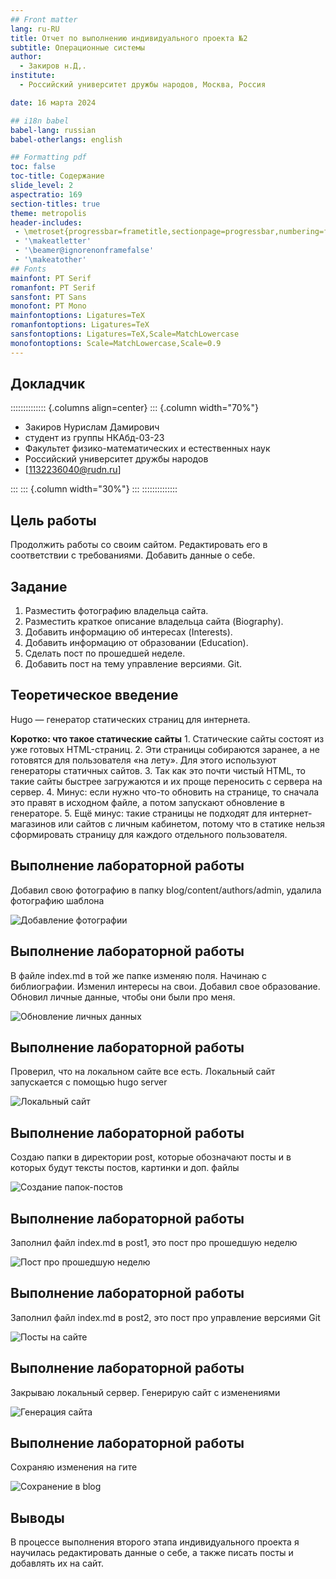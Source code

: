 ```yaml
---
## Front matter
lang: ru-RU
title: Отчет по выполнению индивидуального проекта №2
subtitle: Операционные системы
author:
  - Закиров н.Д,.
institute:
  - Российский университет дружбы народов, Москва, Россия

date: 16 марта 2024

## i18n babel
babel-lang: russian
babel-otherlangs: english

## Formatting pdf
toc: false
toc-title: Содержание
slide_level: 2
aspectratio: 169
section-titles: true
theme: metropolis
header-includes:
 - \metroset{progressbar=frametitle,sectionpage=progressbar,numbering=fraction}
 - '\makeatletter'
 - '\beamer@ignorenonframefalse'
 - '\makeatother'
## Fonts
mainfont: PT Serif
romanfont: PT Serif
sansfont: PT Sans
monofont: PT Mono
mainfontoptions: Ligatures=TeX
romanfontoptions: Ligatures=TeX
sansfontoptions: Ligatures=TeX,Scale=MatchLowercase
monofontoptions: Scale=MatchLowercase,Scale=0.9
---
```



## Докладчик

:::::::::::::: {.columns align=center}
::: {.column width="70%"}

  * Закиров Нурислам Дамирович
  * студент из группы НКАбд-03-23
  * Факультет физико-математических и естественных наук
  * Российский университет дружбы народов
  * [1132236040@rudn.ru]

:::
::: {.column width="30%"}
:::
::::::::::::::

## Цель работы

Продолжить работы со своим сайтом. Редактировать его в соответствии с требованиями. Добавить данные о себе.

## Задание

1. Разместить фотографию владельца сайта.
2. Разместить краткое описание владельца сайта (Biography).
3. Добавить информацию об интересах (Interests).
4. Добавить информацию от образовании (Education).
5. Сделать пост по прошедшей неделе.
6. Добавить пост на тему управление версиями. Git.

## Теоретическое введение

Hugo — генератор статических страниц для интернета.

**Коротко: что такое статические сайты**
    1. Статические сайты состоят из уже готовых HTML-страниц.
    2. Эти страницы собираются заранее, а не готовятся для пользователя «на лету». Для этого используют генераторы статичных сайтов.
    3. Так как это почти чистый HTML, то такие сайты быстрее загружаются и их проще переносить с сервера на сервер.
    4. Минус: если нужно что-то обновить на странице, то сначала это правят в исходном файле, а потом запускают обновление в генераторе.
    5. Ещё минус: такие страницы не подходят для интернет-магазинов или сайтов с личным кабинетом, потому что в статике нельзя сформировать страницу для каждого отдельного пользователя.

## Выполнение лабораторной работы

Добавил свою фотографию в папку blog/content/authors/admin, удалила фотографию шаблона

![Добавление фотографии](image/1.png)

## Выполнение лабораторной работы

В файле index.md в той же папке изменяю поля. Начинаю с библиографии. Изменил интересы на свои.
Добавил свое образование.
Обновил личные данные, чтобы они были про меня.

![Обновление личных данных](image/5.png)

## Выполнение лабораторной работы

Проверил, что на локальном сайте все есть. Локальный сайт запускается с помощью hugo server

![Локальный сайт](image/6.png)

## Выполнение лабораторной работы

Создаю папки в директории post, которые обозначают посты и в которых будут тексты постов, картинки и доп. файлы

![Создание папок-постов](image/7.png)

## Выполнение лабораторной работы

Заполнил файл index.md в post1, это пост про прошедшую неделю

![Пост про прошедшую неделю](image/8.png)

## Выполнение лабораторной работы

Заполнил файл index.md в post2, это пост про управление версиями Git

![Посты на сайте](image/10.png)

## Выполнение лабораторной работы

Закрываю локальный сервер. Генерирую сайт с изменениями

![Генерация сайта](image/11.png)

## Выполнение лабораторной работы

Сохраняю изменения на гите

![Сохранение в blog](image/12.png)

## Выводы

В процессе выполнения второго этапа индивидуального проекта я научилась редактировать данные о себе, а также писать посты и добавлять их на сайт.
